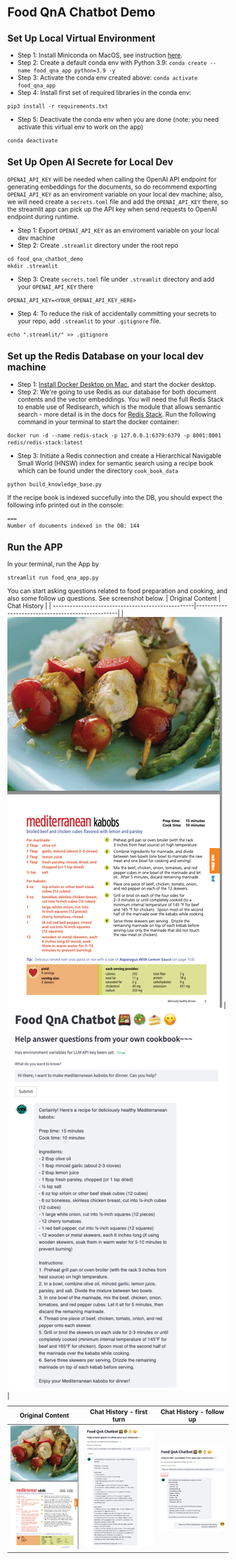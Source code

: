 # Food QnA Chatbot Demo
## Set Up Local Virtual Environment
* Step 1: Install Miniconda on MacOS, see instruction [here](https://docs.conda.io/en/latest/miniconda.html). 
* Step 2: Create a default conda env with Python 3.9: 
``conda create --name food_qna_app python=3.9 -y``
* Step 3: Activate the conda env created above: 
``conda activate food_qna_app``
* Step 4: Install first set of required libraries in the conda env: 
``` 
pip3 install -r requirements.txt
```
* Step 5: Deactivate the conda env when you are done (note: you need activate this virtual env to work on the app)
```
conda deactivate 
```
## Set Up Open AI Secrete for Local Dev 
`OPENAI_API_KEY` will be needed when calling the OpenAI API endpoint for generating embeddings for the documents, so do recommend exporting `OPENAI_API_KEY` as an enviroment variable on your local dev machine; also, we will need create a `secrets.toml` file and add the `OPENAI_API_KEY` there, so the streamlit app can pick up the API key when send requests to OpenAI endpoint during runtime. 
* Step 1: Export `OPENAI_API_KEY` as an enviroment variable on your local dev machine
* Step 2: Create `.streamlit` directory under the root repo 
```
cd food_qna_chatbot_demo 
mkdir .streamlit
```
* Step 3: Create `secrets.toml` file under `.streamlit` directory and add your `OPENAI_API_KEY` there 
```
OPENAI_API_KEY=<YOUR_OPENAI_API_KEY_HERE>
```
* Step 4: To reduce the risk of accidentally committing your secrets to your repo, add `.streamlit` to your `.gitignore` file. 
```
echo ".streamlit/" >> .gitignore
```
## Set up the Redis Database on your local dev machine 
* Step 1: [Install Docker Desktop on Mac](https://docs.docker.com/desktop/install/mac-install/), and start the docker desktop. 
* Step 2: We're going to use Redis as our database for both document contents and the vector embeddings. You will need the full Redis Stack to enable use of Redisearch, which is the module that allows semantic search - more detail is in the docs for [Redis Stack](https://redis.io/docs/stack/get-started/install/docker/). Run the following command in your terminal to start the docker container:
```
docker run -d --name redis-stack -p 127.0.0.1:6379:6379 -p 8001:8001 redis/redis-stack:latest
```
* Step 3: Initiate a Redis connection and create a Hierarchical Navigable Small World (HNSW) index for semantic search using a recipe book which can be found under the directory `cook_book_data`
```
python build_knowledge_base.py
```
If the recipe book is indexed succefully into the DB, you should expect the following info printed out in the console:
```
===
Number of documents indexed in the DB: 144
``` 
## Run the APP
In your terminal, run the App by
```
streamlit run food_qna_app.py
```
You can start asking questions related to food preparation and cooking, and also some follow up questions. See screenshot below. 
| Original Content                                  | Chat History                                     |
| --------------------------------------------------|--------------------------------------------------|
| ![Original Content](picture/original_content.png) | ![Chat History](picture/chat_history_1.png)      |


| Original Content                       |Chat History - first turn               |Chat History - follow up                |
|----------------------------------------|----------------------------------------|----------------------------------------|
| ![Original Content](picture/original_content.png)  | ![Chat History](picture/chat_history_1.png)  | ![Chat History](picture/chat_history_2.png)  |